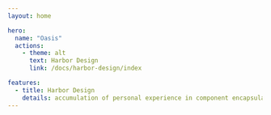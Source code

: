 ```yaml
---
layout: home

hero:
  name: "Oasis"
  actions:
    - theme: alt
      text: Harbor Design
      link: /docs/harbor-design/index

features:
  - title: Harbor Design
    details: accumulation of personal experience in component encapsulation.
---
```

